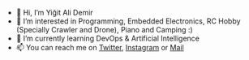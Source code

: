 - 👋 Hi, I’m Yiğit Ali Demir
- 👀 I’m interested in Programming, Embedded Electronics, RC Hobby (Specially Crawler and Drone), Piano and Camping :)  
- 🌱 I’m currently learning DevOps & Artificial Intelligence
- 📫 You can reach me on [Twitter](https://twitter.com/jpntr26), [Instagram](https://instagram.com/jpntr26) or [Mail](mailto:yigitalidemir@protonmail.com)

